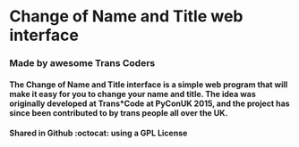# Change of Name and Title web interface

### Made by awesome Trans Coders

#### The Change of Name and Title interface is a simple web program that will make it easy for you to change your name and title. The idea was originally developed at Trans*Code at PyConUK 2015, and the project has since been contributed to by trans people all over the UK.

#### Shared in Github :octocat: using a GPL License
